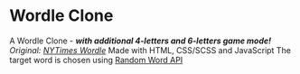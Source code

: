 # Wordle Clone

A Wordle Clone - ***with additional 4-letters and 6-letters game mode!***
*Original: [NYTimes Wordle](https://www.nytimes.com/games/wordle/index.html)*
Made with HTML, CSS/SCSS and JavaScript
The target word is chosen using [Random Word API](https://random-word-api.herokuapp.com/home)
